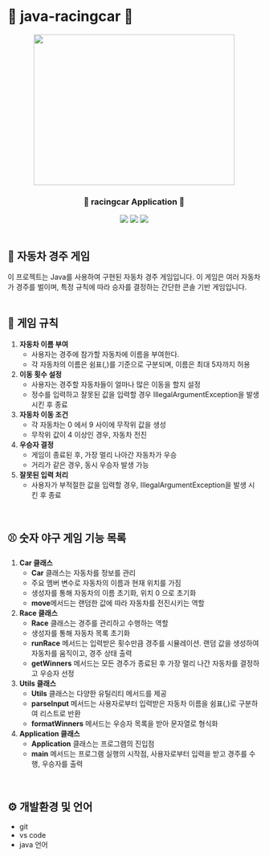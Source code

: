 #  🚗 java-racingcar 🚗
<div align="center">

<p align="center"><img src="https://img.lovepik.com/photo/45015/9307.jpg_wh860.jpg" height="300px" width="400px"></p>


 ### 🚥 racingcar Application 🚦
  <img src="https://img.shields.io/badge/Git-F05032?style=flat-square&logo=git&logoColor=white"/>
 <img src="https://img.shields.io/badge/GitHub-181717?style=flat-square&logo=GitHub&logoColor=white"/>
  <img src="https://img.shields.io/badge/Visual Studio Code-007ACC?style=flat-square&logo=Visual Studio Code&logoColor=white"/>

</div>
<br>

## 🚗 자동차 경주 게임
이 프로젝트는 Java를 사용하여 구현된 자동차 경주 게임입니다. 이 게임은 여러 자동차가 경주를 벌이며, 특정 규칙에 따라 승자를 결정하는 간단한 콘솔 기반 게임입니다.
<br><br>
  
## 🚀 게임 규칙
1. **자동차 이름 부여**
   - 사용자는 경주에 참가할 자동차에 이름을 부여한다.
   - 각 자동차의 이름은 쉼표(,)를 기준으로 구분되며, 이름은 최대 5자까지 허용
2. **이동 횟수 설정**
   - 사용자는 경주할 자동차들이 얼마나 많은 이동을 할지 설정
   - 정수를 입력하고 잘못된 값을 입력할 경우 IllegalArgumentException을 발생 시킨 후 종료
3. **자동차 이동 조건**
   - 각 자동차는 0 에서 9 사이에 무작위 값을 생성
   - 무작위 값이 4 이상인 경우, 자동차 전진
4. **우승자 결정**
   - 게임이 종료된 후, 가장 멀리 나아간 자동차가 우승
   - 거리가 같은 경우, 동시 우승자 발생 가능
5. **잘못된 입력 처리**
   - 사용자가 부적절한 값을 입력할 경우, IllegalArgumentException을 발생 시킨 후 종료
<br/>

## ⚾ 숫자 야구 게임 기능 목록
1. **Car 클래스**
   - <b>Car</b> 클래스는 자동차를 정보를 관리
   - 주요 멤버 변수로 자동차의 이름과 현재 위치를 가짐
   - 생성자를 통해 자동차의 이름 초기화, 위치 0 으로 초기화
   - <b>move</b>메서드는 랜덤한 값에 따라 자동차를 전진시키는 역할
2. **Race 클래스**
   - <b>Race</b> 클래스는 경주를 관리하고 수행하는 역할
   - 생성자를 통해 자동차 목록 초기화
   - <b>runRace</b> 메서드는 입력받은 횟수만큼 경주를 시뮬레이션. 랜덤 값을 생성하여 자동차를 움직이고, 경주 상태 출력
   - <b>getWinners</b> 메서드는 모든 경주가 종료된 후 가장 멀리 나간 자동차를 결정하고 우승자 선정
3. **Utils 클래스**
   - <b>Utils</b> 클래스는 다양한 유틸리티 메서드를 제공
   - <b>parseInput</b> 메서드는 사용자로부터 입력받은 자동차 이름을 쉼표(,)로 구분하여 리스트로 반환
   - <b>formatWinners</b> 메서드는 우승자 목록을 받아 문자열로 형식화
4. **Application 클래스**
   - <b>Application</b> 클래스는 프로그램의 진입점
   - <b>main</b> 메서드는 프로그램 실행의 시작점, 사용자로부터 입력을 받고 경주를 수행, 우승자를 출력
<br/>

## ⚙️ 개발환경 및 언어
  - git 
  - vs code
  - java 언어

